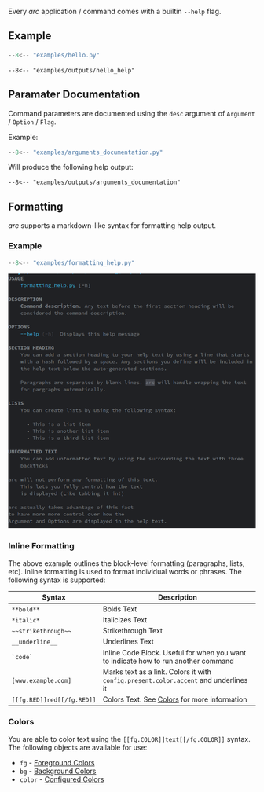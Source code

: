 Every *arc* application / command comes with a builtin `--help` flag.

## Example
```py title="hello.py"
--8<-- "examples/hello.py"
```
```console
--8<-- "examples/outputs/hello_help"
```


## Paramater Documentation
Command parameters are documented using the `desc` argument of `Argument` / `Option` / `Flag`.

Example:
```py title="arguments_documentation.py"
--8<-- "examples/arguments_documentation.py"
```
Will produce the following help output:
```console
--8<-- "examples/outputs/arguments_documentation"
```

## Formatting
*arc* supports a markdown-like syntax for formatting help output.



### Example
```py title="examples/formatting_help.py"
--8<-- "examples/formatting_help.py"
```

![Markdown Example](../img/markdown.png)

### Inline Formatting
The above example outlines the block-level formatting (paragraphs, lists, etc). Inline formatting is used to format individual words or phrases. The following syntax is supported:

| Syntax                     | Description                                                                          |
| -------------------------- | ------------------------------------------------------------------------------------ |
| `**bold**`                 | Bolds Text                                                                           |
| `*italic*`                 | Italicizes Text                                                                      |
| `~~strikethrough~~`        | Strikethrough Text                                                                   |
| `__underline__`            | Underlines Text                                                                      |
| `` `code` ``               | Inline Code Block. Useful for when you want to indicate how to run another command   |
| `[www.example.com]`        | Marks text as a link. Colors it with `config.present.color.accent` and underlines it |
| `[[fg.RED]]red[[/fg.RED]]` | Colors Text. See [Colors](#colors) for more information                              |


### Colors
You are able to color text using the `[[fg.COLOR]]text[[/fg.COLOR]]` syntax. The following objects are available for use:

- `fg` - [Foreground Colors](../reference/present/ansi.md#arc.present.ansi.fg)
- `bg` - [Background Colors](../reference/present/ansi.md#arc.present.ansi.bg)
- `color` - [Configured Colors](./presentation/coloring.md#configured-arc-colors)
